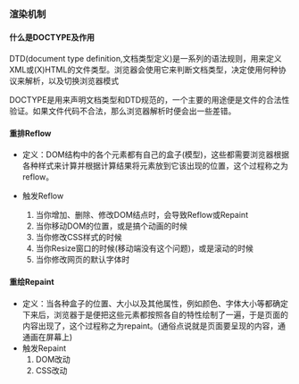 ### 渲染机制
#### 什么是DOCTYPE及作用
DTD(document type definition,文档类型定义)是一系列的语法规则，用来定义XML或(X)HTML的文件类型。浏览器会使用它来判断文档类型，决定使用何种协议来解析，以及切换浏览器模式
>
DOCTYPE是用来声明文档类型和DTD规范的，一个主要的用途便是文件的合法性验证。如果文件代码不合法，那么浏览器解析时便会出一些差错。

#### 重排Reflow
* 定义：DOM结构中的各个元素都有自己的盒子(模型)，这些都需要浏览器根据各种样式来计算并根据计算结果将元素放到它该出现的位置，这个过程称之为reflow。

* 触发Reflow
    1. 当你增加、删除、修改DOM结点时，会导致Reflow或Repaint
    2. 当你移动DOM的位置，或是搞个动画的时候
    3. 当你修改CSS样式的时候
    4. 当你Resize窗口的时候(移动端没有这个问题)，或是滚动的时候
    5. 当你修改网页的默认字体时

#### 重绘Repaint
* 定义：当各种盒子的位置、大小以及其他属性，例如颜色、字体大小等都确定下来后，浏览器于是便把这些元素都按照各自的特性绘制了一遍，于是页面的内容出现了，这个过程称之为repaint。(通俗点说就是页面要呈现的内容，通通画在屏幕上)
* 触发Repaint
    1. DOM改动
    2. CSS改动